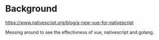 

# Background

https://www.nativescript.org/blog/a-new-vue-for-nativescript

Messing around to see the effectivness of vue, nativescript and golang.


